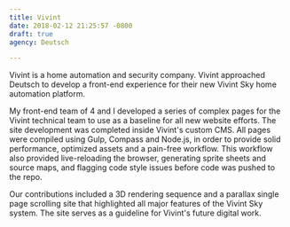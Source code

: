 ```yaml
---
title: Vivint
date: 2018-02-12 21:25:57 -0800
draft: true
agency: Deutsch

---
```

Vivint is a home automation and security company. Vivint approached Deutsch to develop a front-end experience for their new Vivint Sky home automation platform.

My front-end team of 4 and I developed a series of complex pages for the Vivint technical team to use as a baseline for all new website efforts. The site development was completed inside Vivint's custom CMS. All pages were compiled using Gulp, Compass and Node.js, in order to provide solid performance, optimized assets and a pain-free workflow. This workflow also provided live-reloading the browser, generating sprite sheets and source maps, and flagging code style issues before code was pushed to the repo.

Our contributions included a 3D rendering sequence and a parallax single page scrolling site that highlighted all major features of the Vivint Sky system. The site serves as a guideline for Vivint's future digital work.
